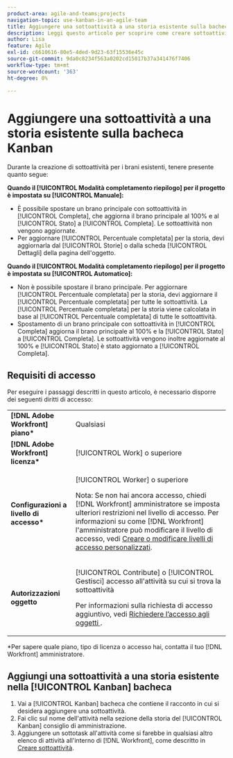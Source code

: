 ```yaml
---
product-area: agile-and-teams;projects
navigation-topic: use-kanban-in-an-agile-team
title: Aggiungere una sottoattività a una storia esistente sulla bacheca Kanban
description: Leggi questo articolo per scoprire come creare sottoattività per le storie esistenti sulla bacheca Kanban.
author: Lisa
feature: Agile
exl-id: c6610616-80e5-4ded-9d23-63f15536e45c
source-git-commit: 9da0c8234f563a0202cd15017b37a341476f7406
workflow-type: tm+mt
source-wordcount: '363'
ht-degree: 0%

---
```


# Aggiungere una sottoattività a una storia esistente sulla bacheca Kanban

Durante la creazione di sottoattività per i brani esistenti, tenere presente quanto segue:

**Quando il [!UICONTROL Modalità completamento riepilogo] per il progetto è impostata su [!UICONTROL Manuale]:**

* È possibile spostare un brano principale con sottoattività in [!UICONTROL Completa], che aggiorna il brano principale al 100% e al [!UICONTROL Stato] a [!UICONTROL Completa]. Le sottoattività non vengono aggiornate.
* Per aggiornare [!UICONTROL Percentuale completata] per la storia, devi aggiornarla dal [!UICONTROL Storie] o dalla scheda [!UICONTROL Dettagli] della pagina dell&#39;oggetto.

**Quando il [!UICONTROL Modalità completamento riepilogo] per il progetto è impostata su [!UICONTROL Automatico]:**

* Non è possibile spostare il brano principale. Per aggiornare [!UICONTROL Percentuale completata] per la storia, devi aggiornare il [!UICONTROL Percentuale completata] per tutte le sottoattività. La [!UICONTROL Percentuale completata] per la storia viene calcolata in base al [!UICONTROL Percentuale completata] di tutte le sottoattività.
* Spostamento di un brano principale con sottoattività in [!UICONTROL Completa] aggiorna il brano principale al 100% e la [!UICONTROL Stato] a [!UICONTROL Completa]. Le sottoattività vengono inoltre aggiornate al 100% e [!UICONTROL Stato] è stato aggiornato a [!UICONTROL Completa].

## Requisiti di accesso

Per eseguire i passaggi descritti in questo articolo, è necessario disporre dei seguenti diritti di accesso:

<table style="table-layout:auto"> 
 <col> 
 <col> 
 <tbody> 
  <tr> 
   <td role="rowheader"><strong>[!DNL Adobe Workfront] piano*</strong></td> 
   <td> <p>Qualsiasi</p> </td> 
  </tr> 
  <tr> 
   <td role="rowheader"><strong>[!DNL Adobe Workfront] licenza*</strong></td> 
   <td> <p>[!UICONTROL Work] o superiore</p> </td> 
  </tr> 
  <tr> 
   <td role="rowheader"><strong>Configurazioni a livello di accesso*</strong></td> 
   <td> <p>[!UICONTROL Worker] o superiore</p> <p>Nota: Se non hai ancora accesso, chiedi [!DNL Workfront] amministratore se imposta ulteriori restrizioni nel livello di accesso. Per informazioni su come [!DNL Workfront] l'amministratore può modificare il livello di accesso, vedi <a href="../../administration-and-setup/add-users/configure-and-grant-access/create-modify-access-levels.md" class="MCXref xref">Creare o modificare livelli di accesso personalizzati</a>.</p> </td> 
  </tr> 
  <tr> 
   <td role="rowheader"><strong>Autorizzazioni oggetto</strong></td> 
   <td> <p>[!UICONTROL Contribute] o [!UICONTROL Gestisci] accesso all'attività su cui si trova la sottoattività</p> <p>Per informazioni sulla richiesta di accesso aggiuntivo, vedi <a href="../../workfront-basics/grant-and-request-access-to-objects/request-access.md" class="MCXref xref">Richiedere l’accesso agli oggetti </a>.</p> </td> 
  </tr> 
 </tbody> 
</table>

&#42;Per sapere quale piano, tipo di licenza o accesso hai, contatta il tuo [!DNL Workfront] amministratore.

## Aggiungi una sottoattività a una storia esistente nella [!UICONTROL Kanban] bacheca

1. Vai a [!UICONTROL Kanban] bacheca che contiene il racconto in cui si desidera aggiungere una sottoattività.
1. Fai clic sul nome dell&#39;attività nella sezione della storia del [!UICONTROL Kanban] consiglio di amministrazione.
1. Aggiungere un sottotask all&#39;attività come si farebbe in qualsiasi altro elenco di attività all&#39;interno di [!DNL Workfront], come descritto in [Creare sottoattività](../../manage-work/tasks/create-tasks/create-subtasks.md).
